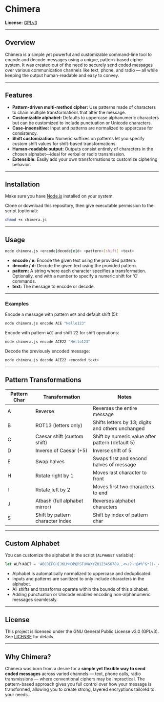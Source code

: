 # Chimera

**License:** [GPLv3](https://www.gnu.org/licenses/gpl-3.0.en.html)

---

## Overview

Chimera is a simple yet powerful and customizable command-line tool to encode and decode messages using a unique, pattern-based cipher system. It was created out of the need to securely send coded messages over various communication channels like text, phone, and radio — all while keeping the output human-readable and easy to convey.

---

## Features

- **Pattern-driven multi-method cipher:** Use patterns made of characters to chain multiple transformations that alter the message.
- **Customizable alphabet:** Defaults to uppercase alphanumeric characters but can be customized to include punctuation or Unicode characters.
- **Case-insensitive:** Input and patterns are normalized to uppercase for consistency.
- **Shift customization:** Numeric suffixes on patterns let you specify custom shift values for shift-based transformations.
- **Human-readable output:** Outputs consist entirely of characters in the chosen alphabet—ideal for verbal or radio transmission.
- **Extensible:** Easily add your own transformations to customize ciphering behavior.

---

## Installation

Make sure you have [Node.js](https://nodejs.org/) installed on your system.

Clone or download this repository, then give executable permission to the script (optional):

```bash
chmod +x chimera.js
```

---

## Usage

```bash
node chimera.js <encode|decode|e|d> <pattern>[shift] <text>
```

- **encode / e:** Encode the given text using the provided pattern.
- **decode / d:** Decode the given text using the provided pattern.
- **pattern:** A string where each character specifies a transformation. Optionally, end with a number to specify a numeric shift for 'C' commands.
- **text:** The message to encode or decode.

---

### Examples

Encode a message with pattern `ACE` and default shift (5):

```bash
node chimera.js encode ACE "Hello123"
```

Encode with pattern `ACE` and shift 22 for shift operations:

```bash
node chimera.js encode ACE22 "Hello123"
```

Decode the previously encoded message:

```bash
node chimera.js decode ACE22 <encoded_text>
```

---

## Pattern Transformations

| Pattern Char | Transformation                        | Notes                                   |
|--------------|-------------------------------------|-----------------------------------------|
| A            | Reverse                             | Reverses the entire message             |
| B            | ROT13 (letters only)                | Shifts letters by 13; digits and others unchanged |
| C            | Caesar shift (custom shift)         | Shift by numeric value after pattern (default 5)|
| D            | Inverse of Caesar (+5)              | Inverse shift of 5                      |
| E            | Swap halves                        | Swaps first and second halves of message|
| H            | Rotate right by 1                   | Moves last character to front           |
| I            | Rotate left by 2                    | Moves first two characters to end       |
| J            | Atbash (full alphabet mirror)       | Reverses alphabet characters            |
| S            | Shift by pattern character index    | Shift by index of pattern char          |

---

## Custom Alphabet

You can customize the alphabet in the script (`ALPHABET` variable):

```js
let ALPHABET = 'ABCDEFGHIJKLMNOPQRSTUVWXYZ0123456789.,<>/?~!@#%^&*()-_=+';
```

- Alphabet is automatically normalized to uppercase and deduplicated.
- Inputs and patterns are sanitized to only include characters in the alphabet.
- All shifts and transforms operate within the bounds of this alphabet.
- Adding punctuation or Unicode enables encoding non-alphanumeric messages seamlessly.

---

## License

This project is licensed under the GNU General Public License v3.0 (GPLv3).  
See [LICENSE](https://www.gnu.org/licenses/gpl-3.0.en.html) for details.

---

## Why Chimera?

Chimera was born from a desire for a **simple yet flexible way to send coded messages** across varied channels — text, phone calls, radio transmissions — where conventional ciphers may be impractical. The pattern-based approach gives you full control over how your message is transformed, allowing you to create strong, layered encryptions tailored to your needs.
